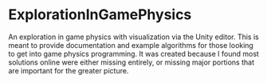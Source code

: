 # ExplorationInGamePhysics
An exploration in game physics with visualization via the Unity editor. This is meant to provide documentation and example algorithms for those looking to get into game physics programming. It was created because I found most solutions online were either missing entirely, or missing major portions that are important for the greater picture.
